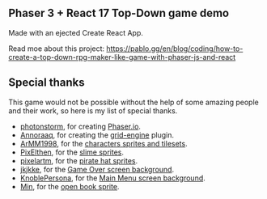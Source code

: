 ## Phaser 3 + React 17 Top-Down game demo

Made with an ejected Create React App.

Read moe about this project: https://pablo.gg/en/blog/coding/how-to-create-a-top-down-rpg-maker-like-game-with-phaser-js-and-react

## Special thanks
This game would not be possible without the help of some amazing people and their work, so here is my list of special thanks.

- [photonstorm](https://github.com/photonstorm), for creating [Phaser.io](https://github.com/photonstorm/phaser).
- [Annoraaq](https://github.com/Annoraaq), for creating the [grid-engine](https://github.com/Annoraaq/grid-engine) plugin.
- [ArMM1998](https://itch.io/profile/armm1998), for the [characters sprites and tilesets](https://opengameart.org/content/zelda-like-tilesets-and-sprites).
- [PixElthen](https://elthen.itch.io/), for the [slime sprites](https://opengameart.org/content/pixel-art-mini-slime-sprites).
- [pixelartm](https://itch.io/profile/pixelartm), for the [pirate hat sprites](https://opengameart.org/content/pirate-1).
- [jkjkke](https://opengameart.org/users/jkjkke), for the [Game Over screen background](https://opengameart.org/content/background-6).
- [KnoblePersona](https://opengameart.org/users/knoblepersona), for the [Main Menu screen background](https://opengameart.org/content/ocean-background).
- [Min](https://opengameart.org/users/min), for the [open book sprite](https://opengameart.org/content/open-book-0).
